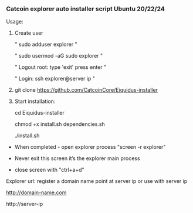 
### Catcoin explorer auto installer script Ubuntu 20/22/24 ###


Usage:


1) Create user

   " sudo adduser explorer "

   " sudo usermod -aG sudo explorer "

   " Logout root: type 'exit' press enter "

   " Login: ssh explorer@server ip "


2) git clone https://github.com/CatcoinCore/Eiquidus-installer

3) Start installation:

   cd Eiquidus-installer

   chmod +x install.sh dependencies.sh

   ./install.sh


* When completed - open explorer process "screen -r explorer"

* Never exit this screen it’s the explorer main process

* close screen with "ctrl+a+d"


Explorer url: register a domain name point at server ip or use with server ip

http://domain-name.com

http://server-ip
